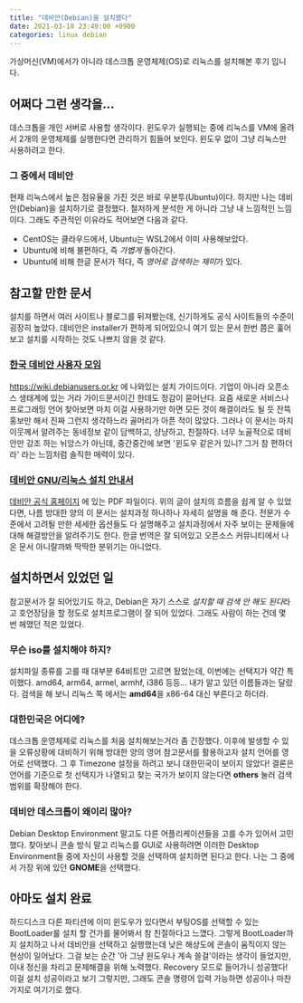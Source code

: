 ```yaml
---
title: "데비안(Debian)을 설치했다"
date: 2021-03-18 23:49:00 +0900
categories: linux debian
---
```


가상머신(VM)에서가 아니라 데스크톱 운영체제(OS)로 리눅스를 설치해본 후기 입니다.

## 어쩌다 그런 생각을...

데스크톱을 개인 서버로 사용할 생각이다. 윈도우가 실행되는 중에 리눅스를 VM에 올려서 2개의 운영체제를 실행한다면 관리하기 힘들어 보인다.
윈도우 없이 그냥 리눅스만 사용하려고 한다.

### 그 중에서 데비안

현재 리눅스에서 높은 점유율을 가진 것은 바로 우분투(Ubuntu)이다. 하지만 나는 데비안(Debian)을 설치하기로 결정했다.
철저하게 분석한 게 아니라 그냥 내 느낌적인 느낌이다. 그래도 주관적인 이유라도 적어보면 다음과 같다.

- CentOS는 클라우드에서, Ubuntu는 WSL2에서 이미 사용해보았다.
- Ubuntu에 비해 불편하다, 즉 *가볍게* 돌아간다.
- Ubuntu에 비해 한글 문서가 적다, 즉 *영어로 검색하는 재미*가 있다.

## 참고할 만한 문서

설치를 하면서 여러 사이트나 블로그를 뒤져봤는데, 신기하게도 공식 사이트들의 수준이 굉장히 높았다. 데비안은 installer가 편하게
되어있으니 여기 있는 문서 한번 쯤은 훑어보고 설치를 시작하는 것도 나쁘지 않을 것 같다.

### [한국 데비안 사용자 모임](https://wiki.debianusers.or.kr/index.php?title=%EB%8D%B0%EB%B9%84%EC%95%88_10(buster)_%EC%84%A4%EC%B9%98)

https://wiki.debianusers.or.kr 에 나와있는 설치 가이드이다. 기업이 아니라 오픈소스 생태계에 있는 거라 가이드문서이긴 한데도 정감이 묻어난다.
요즘 새로운 서비스나 프로그래밍 언어 찾아보면 마치 이걸 사용하기만 하면 모든 것이 해결이라도 될 듯 잔뜩 홍보만 해서 진짜 그런지 생각하느라
골머리가 아픈 적이 많았다. 그러나 이 문서는 마치 이웃께서 알려주는 동네정보 같이 담백하고, 샹냥하고, 친절하다. 너무 노골적으로 데비안만
강조 하는 뉘앙스가 아닌데, 중간중간에 보면 '윈도우 같은거 있니? 그거 참 편하더라' 라는 느낌처럼 솔직한 매력이 있다.

### [데비안 GNU/리눅스 설치 안내서](https://www.debian.org/releases/stable/i386/install.pdf.ko)

[데비안 공식 홈페이지](https://www.debian.org/) 에 있는 PDF 파일이다. 위의 글이 설치의 흐름을 쉽게 알 수 있었다면, 나름 방대한 양의
이 문서는 설치과정 하나하나 자세히 설명을 해 준다. 전문가 수준에서 고려될 만한 세세한 옵션들도 다 설명해주고 설치과정에서 자주 보이는
문제들에 대해 해결방안을 알려주기도 한다. 한글 번역은 잘 되어있고 오픈소스 커뮤니티에서 나온 문서 아니랄까봐 딱딱한 분위기는 아니었다.

## 설치하면서 있었던 일

참고문서가 잘 되어있기도 하고, Debian은 자기 스스로 *설치할 때 검색 안 해도 된다*라고 호언장담을 할 정도로 설치프로그램이 잘 되어 있었다.
그래도 사람이 하는 건데 몇 번 헤맸던 적은 있었다.

### 무슨 iso를 설치해야 하지?
설치파일 종류를 고를 때 대부분 64비트만 고르면 됬었는데, 이번에는 선택지가 약간 특이했다. amd64, arm64, armel, armhf, i386 등등...
내가 알고 있던 이름들과는 달랐다. 검색을 해 보니 리눅스 쪽 에서는 **amd64**을 x86-64 대신 부른다고 하더라.

### 대한민국은 어디에?
데스크톱 운영체제로 리눅스를 처음 설치해보는거라 좀 긴장했다. 이후에 발생할 수 있을 오류상황에 대비하기 위해 방대한 양의 영어 참고문서를
활용하고자 설치 언어를 영어로 선택했다. 그 후 Timezone 설정을 하려고 보니 대한민국이 보이지 않았다! 결론은 언어를 기준으로 첫 선택지가
나열되고 찾는 국가가 보이지 않는다면 **others** 눌러 검색범위를 확장해야 한다.

### 데비안 데스크톱이 왜이리 많아?
Debian Desktop Environment 말고도 다른 어플리케이션들을 고를 수가 있어서 고민했다. 찾아보니 콘솔 방식 말고 리눅스를 GUI로 사용하려면
이러한 Desktop Environment들 중에 자신이 사용할 것을 선택하여 설치하면 된다고 한다. 나는 그 중에서 가장 위에 있던 **GNOME**을 선택했다.

## 아마도 설치 완료

하드디스크 다른 파티션에 이미 윈도우가 있다면서 부팅OS를 선택할 수 있는 BootLoader룰 설치 할 건가를 물어봐서 참 친절하다고 느꼈다.
그렇게 BootLoader까지 설치하고 나서 데비안을 선택하고 실행했는데 낮은 해상도에 콘솔이 움직이지 않는 현상이 일어났다. 그걸 보는 순간
'아 그냥 윈도우나 계속 쓸걸'이라는 생각이 들었지만, 이내 정신을 차리고 문제해결을 위해 노력했다. Recovery 모드로 들어가니 성공했다!
이걸 설치 성공이라고 보기 그렇지만, 그래도 콘솔 명령어 입력 가능하면 성공이나 마찬가지로 여기기로 했다.